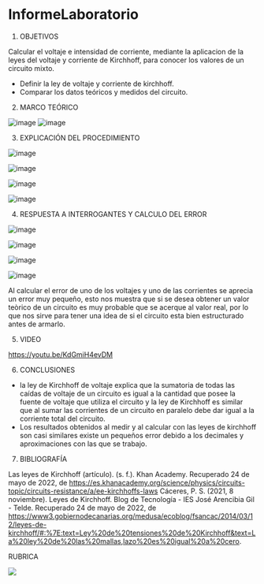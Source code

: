# InformeLaboratorio


1. OBJETIVOS

Calcular el voltaje e intensidad de corriente, mediante la aplicacion de la leyes del voltaje y corriente de Kirchhoff, para conocer los valores de un circuito mixto.

* Definir la ley de voltaje y corriente de kirchhoff.
* Comparar los datos teóricos y medidos del circuito.


2. MARCO TEÓRICO 

![image](https://user-images.githubusercontent.com/105679480/171072520-ef2ed1a8-2ed7-4f19-a229-5546cd3c5952.png)
![image](https://user-images.githubusercontent.com/105679480/171072605-34a3a902-a765-4135-b9e9-f79cde9c16bc.png)

3. EXPLICACIÓN DEL PROCEDIMIENTO

![image](https://user-images.githubusercontent.com/105570939/171085735-eb97f498-a640-49e5-99d5-741bb3437842.png)

![image](https://user-images.githubusercontent.com/105570939/171085831-bcdcd43d-190d-42ee-b44f-6d54dfe148b3.png)

![image](https://user-images.githubusercontent.com/105570939/170896735-0020b67c-1ec5-496a-9324-64e556200d0a.png)

![image](https://user-images.githubusercontent.com/105570939/171085875-f656b47f-0b62-4747-8e4f-4dbe38b67a3f.png)

4. RESPUESTA A INTERROGANTES Y CALCULO DEL ERROR

![image](https://user-images.githubusercontent.com/105570939/170895299-28e2c8d3-2378-4a46-8811-54732fefcb69.png)

![image](https://user-images.githubusercontent.com/105570939/170895312-4346ac5d-b788-4818-9174-8f6c6c91f4ed.png)

![image](https://user-images.githubusercontent.com/105570939/170895344-ea1e010b-055c-41e3-aa5d-f8b331b8f168.png)

![image](https://user-images.githubusercontent.com/105570939/171110942-25ffed6b-a364-4021-915a-719c8ce5df49.png)

Al calcular el error de uno de los voltajes y uno de las corrientes se aprecia un error muy pequeño, esto nos muestra que si se desea obtener un valor teòrico de un circuito es muy probable que se acerque al valor real, por lo que nos sirve para tener una idea de si el circuito esta bien estructurado antes de armarlo.

5. VIDEO

https://youtu.be/KdGmiH4evDM

6. CONCLUSIONES

* la ley de Kirchhoff de voltaje explica que la sumatoria de todas las caídas de voltaje de un circuito es igual a la cantidad que posee la fuente de voltaje que utiliza el circuito y la ley de Kirchhoff es similar que al sumar las corrientes de un circuito en paralelo debe dar igual a la corriente total del circuito.
* Los resultados obtenidos al medir y al calcular con las leyes de kirchhoff son casi similares existe un pequeños error debido a los decimales y aproximaciones con las que se trabajo.


7. BIBLIOGRAFÍA

Las leyes de Kirchhoff (artículo). (s. f.). Khan Academy. Recuperado 24 de mayo de 2022, de https://es.khanacademy.org/science/physics/circuits-topic/circuits-resistance/a/ee-kirchhoffs-laws
Cáceres, P. S. (2021, 8 noviembre). Leyes de Kirchhoff. Blog de Tecnología - IES José Arencibia Gil - Telde. Recuperado 24 de mayo de 2022, de https://www3.gobiernodecanarias.org/medusa/ecoblog/fsancac/2014/03/12/leyes-de-kirchhoff/#:%7E:text=Ley%20de%20tensiones%20de%20Kirchhoff&text=La%20ley%20de%20las%20mallas,lazo%20es%20igual%20a%20cero.


RUBRICA

![](https://github.com/doalulema/InformeLaboratorio/blob/main/Laboratorio.png)
